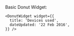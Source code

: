 Basic Donut Widget:

    <DonutWidget widget={{
      title: 'Devices used',
      dateUpdated: '22 Feb 2016',
    }} />

